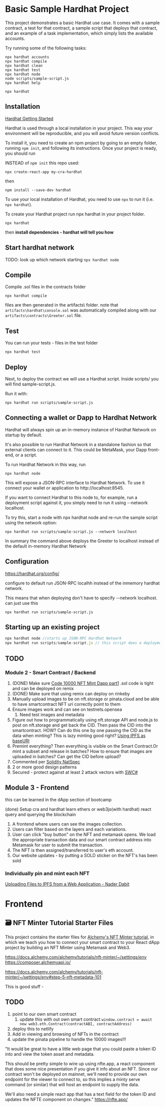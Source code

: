 # Basic Sample Hardhat Project

This project demonstrates a basic Hardhat use case. It comes with a sample contract, a test for that contract, a sample script that deploys that contract, and an example of a task implementation, which simply lists the available accounts.

Try running some of the following tasks:

```shell
npx hardhat accounts
npx hardhat compile
npx hardhat clean
npx hardhat test
npx hardhat node
node scripts/sample-script.js
npx hardhat help
```

```
npx hardhat
```

## Installation
[Hardhat Getting Started](https://hardhat.org/getting-started/)

Hardhat is used through a local installation in your project. This way your environment will be reproducible, and you will avoid future version conflicts.

To install it, you need to create an npm project by going to an empty folder, running `npm init`, and following its instructions. Once your project is ready, you should run

INSTEAD of `npm init` this repo used:

```
npx create-react-app my-cra-hardhat
```
then

```
npm install --save-dev hardhat
```

To use your local installation of Hardhat, you need to use `npx` to run it (i.e. `npx hardhat`).

To create your Hardhat project run npx hardhat in your project folder.
```
npx hardhat
```

then **install dependencies - hardhat will tell you how**

## Start hardhat network
TODO: look up which network starting
`npx hardhat node`
## Compile
Compile .sol files in the contracts folder

```
npx hardhat compile
```

files are then generated in the artifacts\ folder.
note that `artifacts\hardhat\console.sol` was automatically compiled along with our `artifacts\contracts\Greeter.sol` file.

## Test

You can run your tests - files in the test folder
```
npx hardhat test
```

## Deploy

Next, to deploy the contract we will use a Hardhat script. Inside scripts/ you will find sample-script.js.

Run it with:
```
npx hardhat run scripts/sample-script.js
```

## Connecting a wallet or Dapp to Hardhat Network
Hardhat will always spin up an in-memory instance of Hardhat Network on startup by default. 

It's also possible to run Hardhat Network in a standalone fashion so that external clients can connect to it. This could be MetaMask, your Dapp front-end, or a script.

To run Hardhat Network in this way, run 
```
npx hardhat node
```

This will expose a JSON-RPC interface to Hardhat Network. To use it connect your wallet or application to http://localhost:8545.

If you want to connect Hardhat to this node to, for example, run a deployment script against it, you simply need to run it using --network localhost.

To try this, start a node with npx hardhat node and re-run the sample script using the network option:

```
npx hardhat run scripts/sample-script.js --network localhost
```
In summary the command above deploys the Greeter to localhost instead of the default in-memory Hardhat Network

## Configuration

https://hardhat.org/config/

configure to default run JSON-RPC localhh instead of the inmemory hardhat network. 

This means that when deploying don't have to specify --network localhost. can just use this

```
npx hardhat run scripts/sample-script.js
```

## Starting up an existing project
```js
npx hardhat node //starts up JSON-RPC Hardhat Network 
npx hardhat run scripts/sample-script.js // this script does a deployment of whatever .sol files is specified inside it
```

## TODO

### Module 2 - Smart Contract / Backend

1. (DONE) Make sure [Code 10000 NFT Mint Dapp part1](https://www.youtube.com/watch?v=SD1DTrlJeKM&t=1942s) .sol code is tight and can be deployed on remix
2. (DONE) Make sure that using remix can deploy on rinkeby
3. Manually upload images to be on nft.storage or pinata.cloud and be able to have smartcontract NFT uri correctly point to them
4. Ensure images work and can see on testnets.opensea
   1. Need test images and metadata
5. Figure out how to programmatically using nft.storage API and node.js to post on nft.storage and get back the CID. Then pass the CID into the smartcontract. HOW? Can do this one by one passing the CID as the data when minting? This is lazy minting good right? [Using IPFS as baseURI](https://forum.openzeppelin.com/t/using-ipfs-as-baseuri/8121)
6. Premint everything? Then everything is visible on the Smart Contract.Or mint a subset and release in batches? How to ensure that images are uploaded in batches? Can get the CID before upload?
7. Commented per [Solidity NatSpec](https://docs.soliditylang.org/en/v0.8.3/natspec-format.html#)
8. 2 or more good design patterns 
9. Secured - protect against at least 2 attack vectors with [SWC#](https://swcregistry.io/)

## Module 3 - Frontend

this can be learned in the dApp section of bootcamp

(done) Setup cra and hardhat
learn ethers or web3js(with hardhat)
react query and querying the blockchain


1. A frontend where users can see the images collection.
2. Users can filter based on the layers and each variations.
3. User can click "buy button" on the NFT and metamask opens. We load the appropriate transaction data and our smart contract address into Metamask for user to submit the transaction.
4. The NFT is then assigned/transferred to user's eth account.
5. Our website updates - by putting a SOLD sticker on the NFT's has been sold

### Individually pin and mint each NFT

[Uploading Files to IPFS from a Web Application - Nader Dabit](https://dev.to/dabit3/uploading-files-to-ipfs-from-a-web-application-50a)


# Frontend
## 🗃 NFT Minter Tutorial Starter Files

This project contains the starter files for [Alchemy's NFT Minter tutorial](https://docs.alchemyapi.io/alchemy/tutorials/nft-minter), in which we teach you how to connect your smart contract to your React dApp project by building an NFT Minter using Metamask and Web3.


https://docs.alchemy.com/alchemy/tutorials/nft-minter/~/settings/env
https://composer.alchemyapi.io/

https://docs.alchemy.com/alchemy/tutorials/nft-minter/~/settings/env#step-5-nft-metadata-101

This is good stuff -

## TODO

1. point to our own smart contract
   1. update this with out own smart contract `window.contract = await new web3.eth.Contract(contractABI, contractAddress)`
2. deploy this to netlify
3. Add in viewing and browsing of NFTs in the contract
4. update the pinata pipeline to handle the 10000 images!!!

"It would be great to have a little web page that you could paste a token ID into and view the token asset and metadata.

This should be pretty simple to wire up using nfte.app, a react component that does some nice presentation if you give it info about an NFT. Since our contract won't be deployed on mainnet, we'll need to provide our own endpoint for the viewer to connect to, so this implies a minty serve command (or similar) that will host an endpoint to supply the data.

We'll also need a simple react app that has a text field for the token ID and updates the NFTE component on changes."
https://nfte.app/